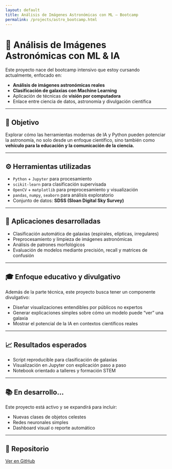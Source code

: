 ```yaml
---
layout: default
title: Análisis de Imágenes Astronómicas con ML – Bootcamp
permalink: /projects/astro_bootcamp.html
---
```


# 🌌 Análisis de Imágenes Astronómicas con ML & IA

Este proyecto nace del bootcamp intensivo que estoy cursando actualmente, enfocado en:

- **Análisis de imágenes astronómicas reales**
- **Clasificación de galaxias con Machine Learning**
- Aplicación de técnicas de **visión por computadora**
- Enlace entre ciencia de datos, astronomía y divulgación científica

---

## 🔭 Objetivo

Explorar cómo las herramientas modernas de IA y Python pueden potenciar la astronomía, no solo desde un enfoque científico, sino también como **vehículo para la educación y la comunicación de la ciencia.**

---

## ⚙️ Herramientas utilizadas

- `Python` + `Jupyter` para procesamiento
- `scikit-learn` para clasificación supervisada
- `OpenCV` + `matplotlib` para preprocesamiento y visualización
- `pandas`, `numpy`, `seaborn` para análisis exploratorio
- Conjunto de datos: **SDSS (Sloan Digital Sky Survey)**

---

## 🧠 Aplicaciones desarrolladas

- Clasificación automática de galaxias (espirales, elípticas, irregulares)
- Preprocesamiento y limpieza de imágenes astronómicas
- Análisis de patrones morfológicos
- Evaluación de modelos mediante precisión, recall y matrices de confusión

---

## 🎓 Enfoque educativo y divulgativo

Además de la parte técnica, este proyecto busca tener un componente divulgativo:
- Diseñar visualizaciones entendibles por públicos no expertos
- Generar explicaciones simples sobre cómo un modelo puede “ver” una galaxia
- Mostrar el potencial de la IA en contextos científicos reales

---

## 📈 Resultados esperados

- Script reproducible para clasificación de galaxias
- Visualización en Jupyter con explicación paso a paso
- Notebook orientado a talleres y formación STEM

---

## 📚 En desarrollo...

Este proyecto está activo y se expandirá para incluir:
- Nuevas clases de objetos celestes
- Redes neuronales simples
- Dashboard visual o reporte automático

---

## 🔗 Repositorio

[Ver en GitHub](https://github.com/mdam21/Bootcamp2025)

